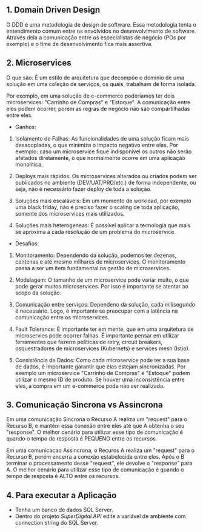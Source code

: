 ## 1. Domain Driven Design

O DDD é uma metodologia de design de software. Essa metodologia tenta o entendimento comum entre os envolvidos no desenvolvimento de software.
Através dela a comunicação entre os especialistas de negócio (POs por exemplo) e o time de desenvolvimento fica mais assertiva.


## 2. Microservices

O que são: É um estilo de arquitetura que decompõe o domínio de uma solução em uma coleção de serviços, os quais, trabalham de forma isolada.

Por exemplo, em uma solução de e-commerce poderiamos ter dois microservices: "Carrinho de Compras" e "Estoque". A comunicação entre eles podem ocorrer, porém as regras de negócio não são compartilhadas entre eles.

* Ganhos:

1. Isolamento de Falhas: As funcionalidades de uma solução ficam mais desacopladas, o que minimiza o impacto negativo entre elas. Por exemplo: caso um microservice fique indisponível os outros não serão afetados diretamente, o que normalmente ocorre em uma aplicação monolítica.

2. Deploys mais rápidos: Os microservices alterados ou criados podem ser publicados no ambiente (DEV/UAT/PRD/etc.) de forma independente, ou seja, não é necessário fazer deploy de toda a solução.

3. Soluções mais escaláveis: Em um momento de workload, por exemplo uma black friday, não é preciso fazer o scaling de toda aplicação, somente dos microservices mais utilizados.

4. Soluções mais heterogeneas: É possível aplicar a tecnologia que mais se aproxima a cada resolução de um problema do microservice.

* Desafios:

1. Monitoramento: Dependendo da solução, podemos ter dezenas, centenas e até mesmo milhares de microservices. O monitoramento passa a ser um item fundamental na gestão de microservices.

2. Modelagem: O tamanho de um microservice pode variar muito, o que pode gerar muitos microservices. Por isso é importante se atentar ao scopo da solução.

3. Comunicação entre serviços: Dependeno da solução, cada milisegundo é necessário. Logo, é importante se preocupar com a latência na comunicação entre os microservices.

4. Fault Tolerance: É importante ter em mente, que em uma arquitetura de microservies pode ocorrer falhas. É importante pensar em utilizar ferramentas que fazerm políticas de retry, circuit breakers, osquestradores de microservices (Kubernets) e services mesh (Istio).

5. Consistência de Dados: Como cada microservice pode ter a sua base de dados, é importante garantir que elas estejam sincronizadas. Por exemplo um microservice "Carrinho de Compras" e "Estoque" podem utilizar o mesmo ID de produto. Se houver uma inconsistência entre eles, a compra em um e-commerce pode não ser realizada.


## 3. Comunicação Sincrona vs Assincrona

Em uma comunicação Sincrona o Recurso A realiza um "request" para o Recurso B, e mantém essa conexão entre eles até que A obtenha o seu "response". O melhor cenário para utilizar esse tipo de comunicação é quando o tempo de resposta é PEQUENO entre os recursos.

Em uma comunicacao Assincrona, o Recuros A realiza um "request" para o Recurso B, porém encerra a conexão estabelecida entre eles. Após o B terminar o processamento desse "request", ele devolve o "response" para A. O melhor cenário para utilizar esse tipo de comunicação é quando o tempo de resposta é ALTO entre os recursos.

## 4. Para executar a Aplicação

* Tenha um banco de dados SQL Server.
* Dentro do projeto *SuperDigital.API* edite a variável de ambiente com connection string do SQL Server.
